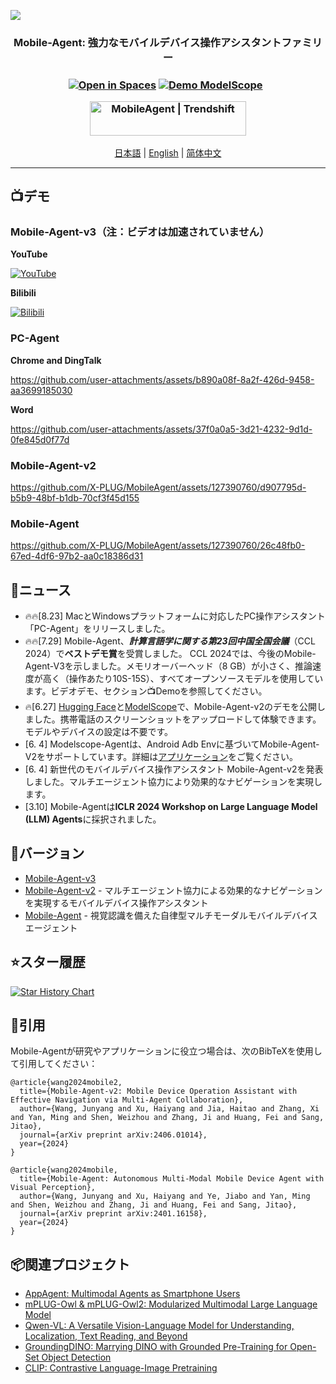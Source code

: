 ![](assets/logo.png?v=1&type=image)
<div align="center">
<h3>Mobile-Agent: 強力なモバイルデバイス操作アシスタントファミリー<h3>
<div align="center">
	<a href="https://huggingface.co/spaces/junyangwang0410/Mobile-Agent"><img src="https://huggingface.co/datasets/huggingface/badges/raw/main/open-in-hf-spaces-sm-dark.svg" alt="Open in Spaces"></a>
	<a href="https://modelscope.cn/studios/wangjunyang/Mobile-Agent-v2"><img src="assets/Demo-ModelScope-brightgreen.svg" alt="Demo ModelScope"></a>
  <a href="https://arxiv.org/abs/2401.16158"><img src="https://img.shields.io/badge/Arxiv-2401.16158-b31b1b.svg?logo=arXiv" alt=""></a>
  <a href="https://arxiv.org/abs/2406.01014 "><img src="https://img.shields.io/badge/Arxiv-2406.01014-b31b1b.svg?logo=arXiv" alt=""></a>
</div>
<p align="center">
<a href="https://trendshift.io/repositories/7423" target="_blank"><img src="https://trendshift.io/api/badge/repositories/7423" alt="MobileAgent | Trendshift" style="width: 250px; height: 55px;" width="250" height="55"/></a>
</p>
</div>

<div align="center">
<a href="README_ja.md">日本語</a> | <a href="README.md">English</a> | <a href="README_zh.md">简体中文</a>
<hr>
</div>
<!--
日本語 | [English](README.md) | [简体中文](README_zh.md)
<hr>
-->

## 📺デモ

### Mobile-Agent-v3（注：ビデオは加速されていません）
**YouTube**

[![YouTube](https://img.youtube.com/vi/EMbIpzqJld0/0.jpg)](https://www.youtube.com/watch?v=EMbIpzqJld0)

**Bilibili**

[![Bilibili](https://img.youtube.com/vi/EMbIpzqJld0/0.jpg)](https://www.bilibili.com/video/BV1pPvyekEsa/?share_source=copy_web&vd_source=47ffcd57083495a8965c8cdbe1a751ae)

### PC-Agent
**Chrome and DingTalk**

https://github.com/user-attachments/assets/b890a08f-8a2f-426d-9458-aa3699185030

**Word**

https://github.com/user-attachments/assets/37f0a0a5-3d21-4232-9d1d-0fe845d0f77d

### Mobile-Agent-v2
https://github.com/X-PLUG/MobileAgent/assets/127390760/d907795d-b5b9-48bf-b1db-70cf3f45d155

### Mobile-Agent
https://github.com/X-PLUG/MobileAgent/assets/127390760/26c48fb0-67ed-4df6-97b2-aa0c18386d31


## 📢ニュース
* 🔥🔥[8.23] MacとWindowsプラットフォームに対応したPC操作アシスタント「PC-Agent」をリリースしました。
* 🔥🔥[7.29] Mobile-Agent、***計算言語学に関する第23回中国全国会議***（CCL 2024）で**ベストデモ賞**を受賞しました。 CCL 2024では、今後のMobile-Agent-V3を示しました。メモリオーバーヘッド（8 GB）が小さく、推論速度が高く（操作あたり10S-15S）、すべてオープンソースモデルを使用しています。ビデオデモ、セクション📺Demoを参照してください。
* 🔥[6.27] [Hugging Face](https://huggingface.co/spaces/junyangwang0410/Mobile-Agent)と[ModelScope](https://modelscope.cn/studios/wangjunyang/Mobile-Agent-v2)で、Mobile-Agent-v2のデモを公開しました。携帯電話のスクリーンショットをアップロードして体験できます。モデルやデバイスの設定は不要です。
* [6. 4] Modelscope-Agentは、Android Adb Envに基づいてMobile-Agent-V2をサポートしています。詳細は[アプリケーション](https://github.com/modelscope/modelscope-agent/tree/master/apps/mobile_agent)をご覧ください。
* [6. 4] 新世代のモバイルデバイス操作アシスタント Mobile-Agent-v2を発表しました。マルチエージェント協力により効果的なナビゲーションを実現します。
* [3.10] Mobile-Agentは**ICLR 2024 Workshop on Large Language Model (LLM) Agents**に採択されました。

## 📱バージョン
* [Mobile-Agent-v3](Mobile-Agent-v3/README.md)
* [Mobile-Agent-v2](Mobile-Agent-v2/README_ja.md) - マルチエージェント協力による効果的なナビゲーションを実現するモバイルデバイス操作アシスタント
* [Mobile-Agent](Mobile-Agent/README_ja.md) - 視覚認識を備えた自律型マルチモーダルモバイルデバイスエージェント

## ⭐スター履歴
[![Star History Chart](https://api.star-history.com/svg?repos=X-PLUG/MobileAgent&type=Date)](https://star-history.com/#X-PLUG/MobileAgent&Date)

## 📑引用
Mobile-Agentが研究やアプリケーションに役立つ場合は、次のBibTeXを使用して引用してください：
```
@article{wang2024mobile2,
  title={Mobile-Agent-v2: Mobile Device Operation Assistant with Effective Navigation via Multi-Agent Collaboration},
  author={Wang, Junyang and Xu, Haiyang and Jia, Haitao and Zhang, Xi and Yan, Ming and Shen, Weizhou and Zhang, Ji and Huang, Fei and Sang, Jitao},
  journal={arXiv preprint arXiv:2406.01014},
  year={2024}
}

@article{wang2024mobile,
  title={Mobile-Agent: Autonomous Multi-Modal Mobile Device Agent with Visual Perception},
  author={Wang, Junyang and Xu, Haiyang and Ye, Jiabo and Yan, Ming and Shen, Weizhou and Zhang, Ji and Huang, Fei and Sang, Jitao},
  journal={arXiv preprint arXiv:2401.16158},
  year={2024}
}
```

## 📦関連プロジェクト
* [AppAgent: Multimodal Agents as Smartphone Users](https://github.com/mnotgod96/AppAgent)
* [mPLUG-Owl & mPLUG-Owl2: Modularized Multimodal Large Language Model](https://github.com/X-PLUG/mPLUG-Owl)
* [Qwen-VL: A Versatile Vision-Language Model for Understanding, Localization, Text Reading, and Beyond](https://github.com/QwenLM/Qwen-VL)
* [GroundingDINO: Marrying DINO with Grounded Pre-Training for Open-Set Object Detection](https://github.com/IDEA-Research/GroundingDINO)
* [CLIP: Contrastive Language-Image Pretraining](https://github.com/openai/CLIP)

